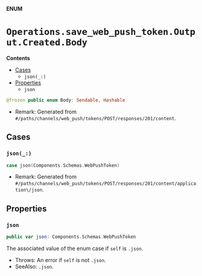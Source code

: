 **ENUM**

# `Operations.save_web_push_token.Output.Created.Body`

**Contents**

- [Cases](#cases)
  - `json(_:)`
- [Properties](#properties)
  - `json`

```swift
@frozen public enum Body: Sendable, Hashable
```

- Remark: Generated from `#/paths/channels/web_push/tokens/POST/responses/201/content`.

## Cases
### `json(_:)`

```swift
case json(Components.Schemas.WebPushToken)
```

- Remark: Generated from `#/paths/channels/web_push/tokens/POST/responses/201/content/application\/json`.

## Properties
### `json`

```swift
public var json: Components.Schemas.WebPushToken
```

The associated value of the enum case if `self` is `.json`.

- Throws: An error if `self` is not `.json`.
- SeeAlso: `.json`.
